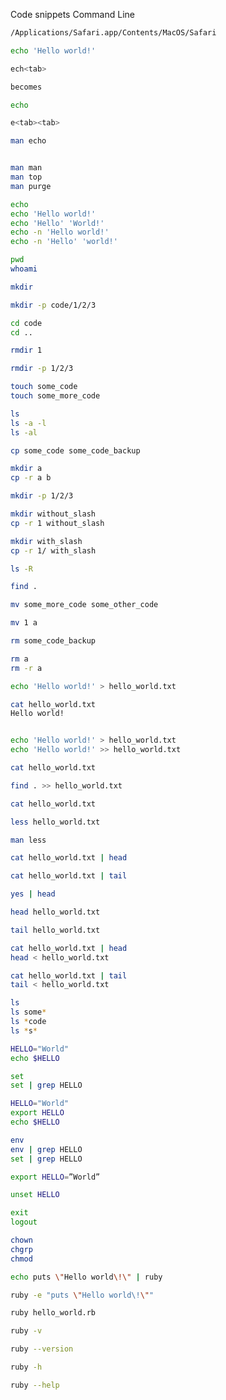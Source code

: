 Code snippets Command Line

```bash
/Applications/Safari.app/Contents/MacOS/Safari
```

```bash
echo 'Hello world!'

```

```bash
ech<tab>

becomes

echo

```

```bash
e<tab><tab>

```

```bash
man echo


man man
man top
man purge

```

```bash
echo
echo 'Hello world!'
echo 'Hello' 'World!'
echo -n 'Hello world!'
echo -n 'Hello' 'world!'

```

```bash
pwd
whoami
```

```bash
mkdir

mkdir -p code/1/2/3

```

```bash
cd code
cd ..
```

```bash
rmdir 1

rmdir -p 1/2/3

```

```bash
touch some_code
touch some_more_code

ls
ls -a -l
ls -al

```

```bash
cp some_code some_code_backup

mkdir a
cp -r a b

```

```bash
mkdir -p 1/2/3

mkdir without_slash
cp -r 1 without_slash

mkdir with_slash
cp -r 1/ with_slash

```

```bash
ls -R

find .

```

```bash
mv some_more_code some_other_code

mv 1 a

```

```bash
rm some_code_backup

rm a
rm -r a

```

```bash
echo 'Hello world!' > hello_world.txt

cat hello_world.txt
Hello world!



```

```bash
echo 'Hello world!' > hello_world.txt
echo 'Hello world!' >> hello_world.txt

cat hello_world.txt
```

```bash
find . >> hello_world.txt

cat hello_world.txt


```


```bash
less hello_world.txt

man less

```

```bash
cat hello_world.txt | head

cat hello_world.txt | tail

yes | head

```


```bash
head hello_world.txt

tail hello_world.txt


```

```bash
cat hello_world.txt | head
head < hello_world.txt

cat hello_world.txt | tail
tail < hello_world.txt


```


```bash
ls
ls some*
ls *code
ls *s*

```

```bash
HELLO="World"
echo $HELLO

set
set | grep HELLO

```


```bash
HELLO="World"
export HELLO
echo $HELLO

env
env | grep HELLO
set | grep HELLO

```

```bash
export HELLO=”World”

unset HELLO

```


```bash
exit
logout

```

```bash
chown
chgrp
chmod

```


```bash
echo puts \"Hello world\!\" | ruby

ruby -e "puts \"Hello world\!\""

ruby hello_world.rb


```


```bash
ruby -v

ruby --version

```


```bash
ruby -h

ruby --help

```
